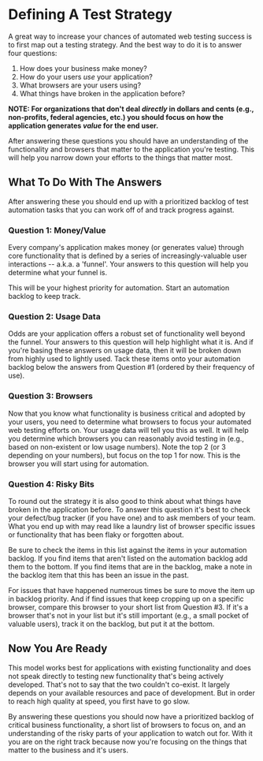# Defining A Test Strategy

A great way to increase your chances of automated web testing success is to first map out a testing strategy. And the best way to do it is to answer four questions:

1. How does your business make money?
2. How do your users _use_ your application?
3. What browsers are your users using?
4. What things have broken in the application before?

__NOTE: For organizations that don't deal *directly* in dollars and cents (e.g., non-profits, federal agencies, etc.) you should focus on how the application generates _value_ for the end user.__

After answering these questions you should have an understanding of the functionality and browsers that matter to the application you're testing. This will help you narrow down your efforts to the things that matter most.

## What To Do With The Answers

After answering these you should end up with a prioritized backlog of test automation tasks that you can work off of and track progress against.

### Question 1: Money/Value

Every company's application makes money (or generates value) through core functionality that is defined by a series of increasingly-valuable user interactions -- a.k.a. a 'funnel'. Your answers to this question will help you determine what your funnel is.

This will be your highest priority for automation. Start an automation backlog to keep track.

### Question 2: Usage Data

Odds are your application offers a robust set of functionality well beyond the funnel. Your answers to this question will help highlight what it is. And if you're basing these answers on usage data, then it will be broken down from highly used to lightly used. Tack these items onto your automation backlog below the answers from Question #1 (ordered by their frequency of use).

### Question 3: Browsers

Now that you know what functionality is business critical and adopted by your users, you need to determine what browsers to focus your automated web testing efforts on. Your usage data will tell you this as well. It will help you determine which browsers you can reasonably avoid testing in (e.g., based on non-existent or low usage numbers). Note the top 2 (or 3 depending on your numbers), but focus on the top 1 for now. This is the browser you will start using for automation.

### Question 4: Risky Bits

To round out the strategy it is also good to think about what things have broken in the application before. To answer this question it's best to check your defect/bug tracker (if you have one) and to ask members of your team. What you end up with may read like a laundry list of browser specific issues or functionality that has been flaky or forgotten about.

Be sure to check the items in this list against the items in your automation backlog. If you find items that aren't listed on the automation backlog add them to the bottom. If you find items that are in the backlog, make a note in the backlog item that this has been an issue in the past.

For issues that have happened numerous times be sure to move the item up in backlog priority. And if find issues that keep cropping up on a specific browser, compare this browser to your short list from Question #3. If it's a browser that's not in your list but it's still important (e.g., a small pocket of valuable users), track it on the backlog, but put it at the bottom.

## Now You Are Ready

This model works best for applications with existing functionality and does not speak directly to testing new functionality that's being actively developed. That's not to say that the two couldn't co-exist. It largely depends on your available resources and pace of development. But in order to reach high quality at speed, you first have to go slow.

By answering these questions you should now have a prioritized backlog of critical business functionality, a short list of browsers to focus on, and an understanding of the risky parts of your application to watch out for. With it you are on the right track because now you're focusing on the things that matter to the business and it's users.
